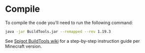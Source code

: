 # Compile
To compile the code you'll need to run the following command:

```bash
java -jar BuildTools.jar --remapped --rev 1.19.3
```

See [Spigot BuildTools wiki](https://www.spigotmc.org/wiki/buildtools/#1-19-3) for a step-by-step instruction guide per Minecraft version.

